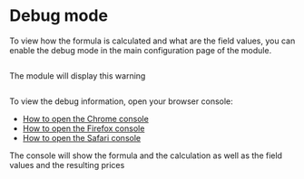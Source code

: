 # Debug mode

To view how the formula is calculated and what are the field values,
you can enable the debug mode in the main configuration page of the module.

<img srcset="/images/debug-mode.jpg 2x">

The module will display this warning

<img srcset="/images/debug-warning.jpg 2x" class="padding border">

To view the debug information, open your browser console:
- [How to open the Chrome console](https://developers.google.com/web/tools/chrome-devtools/open)
- [How to open the Firefox console](https://developer.mozilla.org/en-US/docs/Tools/Browser_Console)
- [How to open the Safari console](https://support.apple.com/en-gb/dynamicproduct/safari/sfri20948/mac)

The console will show the formula and the calculation as well as the field values and the resulting prices

<img srcset="/images/debug-console.png 2x">
